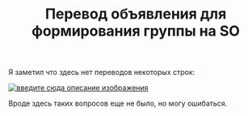 ﻿---
title: "Перевод объявления для формирования группы на SO"
se.owner.user_id: 238742
se.owner.display_name: "Andrew"
se.owner.link: "https://ru.meta.stackoverflow.com/users/238742/andrew"
se.link: "https://ru.meta.stackoverflow.com/questions/11433/%d0%9f%d0%b5%d1%80%d0%b5%d0%b2%d0%be%d0%b4-%d0%be%d0%b1%d1%8a%d1%8f%d0%b2%d0%bb%d0%b5%d0%bd%d0%b8%d1%8f-%d0%b4%d0%bb%d1%8f-%d1%84%d0%be%d1%80%d0%bc%d0%b8%d1%80%d0%be%d0%b2%d0%b0%d0%bd%d0%b8%d1%8f-%d0%b3%d1%80%d1%83%d0%bf%d0%bf%d1%8b-%d0%bd%d0%b0-so"
se.question_id: 11433
se.post_type: question
---
<p>Я заметил что здесь нет переводов некоторых строк:</p>
<p><a href="https://i.stack.imgur.com/xV3Br.jpg" rel="nofollow noreferrer"><img src="https://i.stack.imgur.com/xV3Br.jpg" alt="введите сюда описание изображения" /></a></p>
<p>Вроде здесь таких вопросов еще не было, но могу ошибаться.</p>
